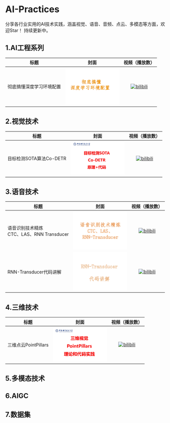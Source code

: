 # AI-Practices
分享各行业实用的AI技术实践，涵盖视觉、语音、音频、点云、多模态等方面，欢迎Star！
持续更新中。
## 1.AI工程系列

| 标题 | 封面 | 视频（播放数） |
| -- | -- |:--:|
| 彻底搞懂深度学习环境配置 |<img src="imgs/深度学习环境配置.jpg" width="170px"/> |  [![bilibili](https://img.shields.io/badge/dynamic/json?label=views&style=social&logo=bilibili&query=data.stat.view&url=https%3A%2F%2Fapi.bilibili.com%2Fx%2Fweb-interface%2Fview%3Fbvid%3DBV1WzDaYPEzT)](https://www.bilibili.com/video/BV1WzDaYPEzT)<br />  |

## 2.视觉技术
| 标题 | 封面 | 视频（播放数） |
| -- | -- |:--:|
| 目标检测SOTA算法Co-DETR|<img src="imgs/目标检测SOTA算法Co-DETR.jpg" width="170px"/> |  [![bilibili](https://img.shields.io/badge/dynamic/json?label=views&style=social&logo=bilibili&query=data.stat.view&url=https%3A%2F%2Fapi.bilibili.com%2Fx%2Fweb-interface%2Fview%3Fbvid%3DBV1SfUpYrEGk)](https://www.bilibili.com/video/BV1SfUpYrEGk)<br />  |

## 3.语音技术
| 标题 | 封面 | 视频（播放数） |
| -- | -- |:--:|
| 语音识别技术精炼<br>CTC、LAS、RNN Transducer |<img src="imgs/语音识别技术精炼.jpg" width="170px"/> |  [![bilibili](https://img.shields.io/badge/dynamic/json?label=views&style=social&logo=bilibili&query=data.stat.view&url=https%3A%2F%2Fapi.bilibili.com%2Fx%2Fweb-interface%2Fview%3Fbvid%3DBV1f2DzYrEsd)](https://www.bilibili.com/video/BV1f2DzYrEsd)<br />  |
| RNN-Transducer代码讲解 |<img src="imgs/RNN-Transducer代码讲解.jpg" width="170px"/> |  [![bilibili](https://img.shields.io/badge/dynamic/json?label=views&style=social&logo=bilibili&query=data.stat.view&url=https%3A%2F%2Fapi.bilibili.com%2Fx%2Fweb-interface%2Fview%3Fbvid%3DBV1VzD6YTEMe)](https://www.bilibili.com/video/BV1VzD6YTEMe)<br />  |


## 4.三维技术
| 标题 | 封面 | 视频（播放数） |
| -- | -- |:--:|
| 三维点云PointPillars|<img src="imgs/三维视觉PointPillars.jpg" width="170px"/> |  [![bilibili](https://img.shields.io/badge/dynamic/json?label=views&style=social&logo=bilibili&query=data.stat.view&url=https%3A%2F%2Fapi.bilibili.com%2Fx%2Fweb-interface%2Fview%3Fbvid%3DBV1DimSYEExa)](https://www.bilibili.com/video/BV1DimSYEExa)<br />  |

## 5.多模态技术

## 6.AIGC

## 7.数据集

